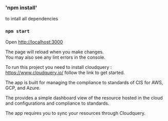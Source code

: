 ### 'npm install' 
to intall all dependencies

### `npm start`


Open [http://localhost:3000](http://localhost:3000)

The page will reload when you make changes.\
You may also see any lint errors in the console.


To run this project you need to install cloudquery : https://www.cloudquery.io/
follow the link to get started.

The app is built for managing the compliance to standards of CIS for AWS, GCP, and Azure.

The provides a simple dashboard view of the resource hosted in the cloud and configurations and 
compliance to standards.

The app requires you to sync your resources through Cloudquery.
